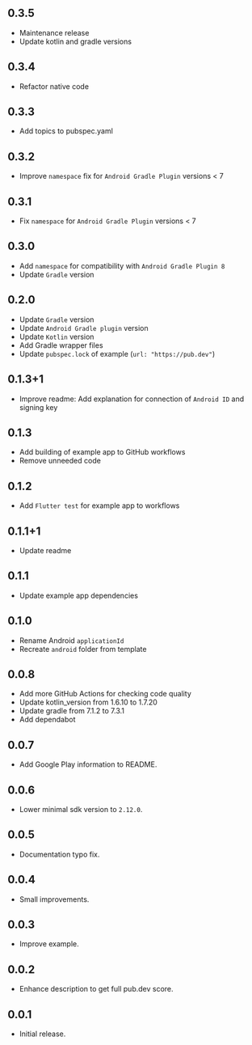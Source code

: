## 0.3.5

* Maintenance release
* Update kotlin and gradle versions

## 0.3.4

* Refactor native code

## 0.3.3

* Add topics to pubspec.yaml

## 0.3.2

* Improve `namespace` fix for `Android Gradle Plugin` versions < 7

## 0.3.1

* Fix `namespace` for `Android Gradle Plugin` versions < 7

## 0.3.0

* Add `namespace` for compatibility with `Android Gradle Plugin 8`
* Update `Gradle` version

## 0.2.0

* Update `Gradle` version
* Update `Android Gradle plugin` version
* Update `Kotlin` version
* Add Gradle wrapper files
* Update `pubspec.lock` of example (`url: "https://pub.dev"`)

## 0.1.3+1

* Improve readme: Add explanation for connection of `Android ID` and signing key

## 0.1.3

* Add building of example app to GitHub workflows
* Remove unneeded code

## 0.1.2

* Add `Flutter test` for example app to workflows

## 0.1.1+1

* Update readme

## 0.1.1

* Update example app dependencies

## 0.1.0

* Rename Android `applicationId`
* Recreate `android` folder from template

## 0.0.8

* Add more GitHub Actions for checking code quality
* Update kotlin_version from 1.6.10 to 1.7.20
* Update gradle from 7.1.2 to 7.3.1
* Add dependabot

## 0.0.7

* Add Google Play information to README.

## 0.0.6

* Lower minimal sdk version to `2.12.0`.

## 0.0.5

* Documentation typo fix.

## 0.0.4

* Small improvements.

## 0.0.3

* Improve example.

## 0.0.2

* Enhance description to get full pub.dev score.

## 0.0.1

* Initial release.
